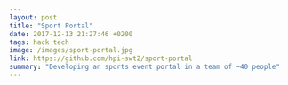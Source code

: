 ```yaml
---
layout: post
title: "Sport Portal"
date: 2017-12-13 21:27:46 +0200
tags: hack tech
image: /images/sport-portal.jpg
link: https://github.com/hpi-swt2/sport-portal
summary: "Developing an sports event portal in a team of ~40 people"
---
```

